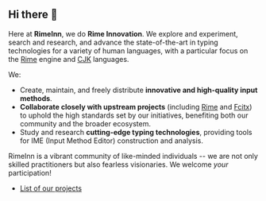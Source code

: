 ## Hi there 👋

<!--

**Here are some ideas to get you started:**

🙋‍♀️ A short introduction - what is your organization all about?
🌈 Contribution guidelines - how can the community get involved?
👩‍💻 Useful resources - where can the community find your docs? Is there anything else the community should know?
🍿 Fun facts - what does your team eat for breakfast?
🧙 Remember, you can do mighty things with the power of [Markdown](https://docs.github.com/github/writing-on-github/getting-started-with-writing-and-formatting-on-github/basic-writing-and-formatting-syntax)
-->

Here at **RimeInn**, we do **Rime Innovation**. We explore and experiment, search and research, and advance the state-of-the-art in typing technologies for a variety of human languages, with a particular focus on the [Rime](https://rime.im/) engine and [CJK](https://en.wikipedia.org/wiki/CJK_characters) languages.

We:
- Create, maintain, and freely distribute **innovative and high-quality input methods**.
- **Collaborate closely with upstream projects** (including [Rime](https://rime.im/) and [Fcitx](https://fcitx-im.org/)) to uphold the high standards set by our initiatives, benefiting both our community and the broader ecosystem.
- Study and research **cutting-edge typing technologies**, providing tools for IME (Input Method Editor) construction and analysis.

RimeInn is a vibrant community of like-minded individuals -- we are not only skilled practitioners but also fearless visionaries. We welcome _your_ participation!

- [List of our projects](https://github.com/orgs/rimeinn/repositories)
